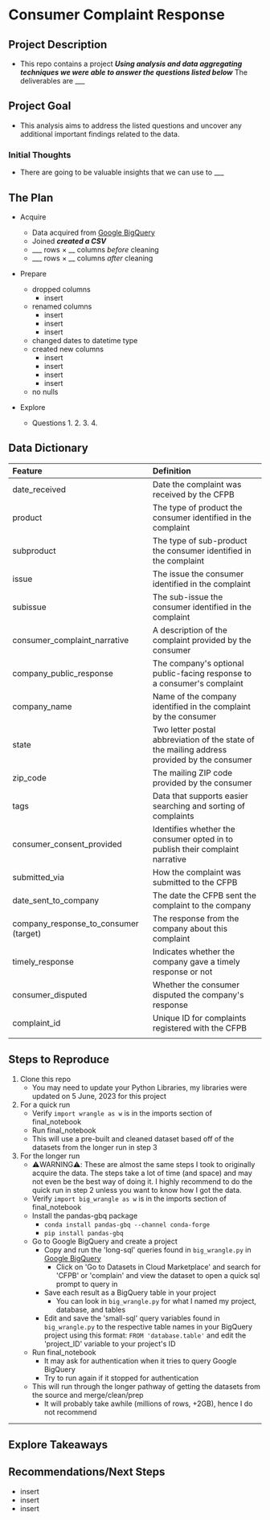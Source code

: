 # Consumer Complaint Response

## Project Description

* This repo contains a project ___Using analysis and data aggregating techniques we were able to answer the questions listed below___ The deliverables are ___

## Project Goal

* This analysis aims to address the listed questions and uncover any additional important findings related to the data.

### Initial Thoughts

* There are going to be valuable insights that we can use  to ___

## The Plan

* Acquire

  * Data acquired from [Google BigQuery](https://console.cloud.google.com/marketplace/product/cfpb/complaint-database)
  * Joined ___created a CSV___
  * ___ rows × __ columns *before* cleaning
  * ___ rows × __ columns *after* cleaning
* Prepare

  * dropped columns
    * insert
  * renamed columns
    * insert
    * insert
    * insert
  * changed dates to datetime type
  * created new columns
    * insert
    * insert
    * insert
    * insert
  * no nulls
* Explore

  * Questions
    1.
    2.
    3.
    4.

## Data Dictionary

| Feature                               | Definition                                                                                  |
| :------------------------------------ | :------------------------------------------------------------------------------------------ |
| date_received                         | Date the complaint was received by the CFPB                                                 |
| product                               | The type of product the consumer identified in the complaint                                |
| subproduct                            | The type of sub-product the consumer identified in the complaint                            |
| issue                                 | The issue the consumer identified in the complaint                                          |
| subissue                              | The sub-issue the consumer identified in the complaint                                      |
| consumer_complaint_narrative          | A description of the complaint provided by the consumer                                     |
| company_public_response               | The company's optional public-facing response to a consumer's complaint                     |
| company_name                          | Name of the company identified in the complaint by the consumer                             |
| state                                 | Two letter postal abbreviation of the state of the mailing address provided by the consumer |
| zip_code                              | The mailing ZIP code provided by the consumer                                               |
| tags                                  | Data that supports easier searching and sorting of complaints                               |
| consumer_consent_provided             | Identifies whether the consumer opted in to publish their complaint narrative               |
| submitted_via                         | How the complaint was submitted to the CFPB                                                 |
| date_sent_to_company                  | The date the CFPB sent the complaint to the company                                         |
| company_response_to_consumer (target) | The response from the company about this complaint                                          |
| timely_response                       | Indicates whether the company gave a timely response or not                                 |
| consumer_disputed                     | Whether the consumer disputed the company's response                                        |
| complaint_id                          | Unique ID for complaints registered with the CFPB                                           |
|                                       |                                                                                             |

## Steps to Reproduce

1) Clone this repo
   *  You may need to update your Python Libraries, my libraries were updated on 5 June, 2023 for this project
2) For a quick run
   * Verify `import wrangle as w` is in the imports section of final_notebook
   * Run final_notebook
   * This will use a pre-built and cleaned dataset based off of the datasets from the longer run in step 3
3) For the longer run
   * ⚠️WARNING⚠️: These are almost the same steps I took to originally acquire the data. The steps take a lot of time (and space) and may not even be the best way of doing it. I highly recommend to do the quick run in step 2 unless you want to know how I got the data.
   * Verify `import big_wrangle as w` is in the imports section of final_notebook
   * Install the pandas-gbq package
     * `conda install pandas-gbq --channel conda-forge`
     * `pip install pandas-gbq`
   * Go to Google BigQuery and create a project
     * Copy and run the 'long-sql' queries found in `big_wrangle.py` in [Google BigQuery](https://cloud.google.com/bigquery/public-data)
       * Click on 'Go to Datasets in Cloud Marketplace' and search for 'CFPB' or 'complain' and view the dataset to open a quick sql prompt to query in
     * Save each result as a BigQuery table in your project
       * You can look in `big_wrangle.py` for what I named my project, database, and tables
     * Edit and save the 'small-sql' query variables found in `big_wrangle.py` to the respective table names in your BigQuery project using this format: `FROM 'database.table'` and edit the 'project_ID' variable to your project's ID
   * Run final_notebook
     * It may ask for authentication when it tries to query Google BigQuery
     * Try to run again if it stopped for authentication
   * This will run through the longer pathway of getting the datasets from the source and merge/clean/prep
     * It will probably take awhile (millions of rows, +2GB), hence I do not recommend

---

## Explore Takeaways

## Recommendations/Next Steps

* insert
* insert
* insert
